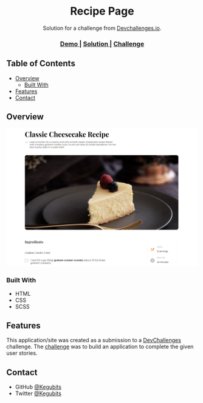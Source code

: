 <h1 align="center">Recipe Page</h1>

<div align="center">
   Solution for a challenge from  <a href="http://devchallenges.io" target="_blank">Devchallenges.io</a>.
</div>

<div align="center">
  <h3>
    <a href="https://kegubits.github.io/recipe-page/">
      Demo
    </a>
    <span> | </span>
    <a href="https://devchallenges.io/solutions/OcbBB62vL9kxZhWkyyaF">
      Solution
    </a>
    <span> | </span>
    <a href="https://github.com/Kelex-21/recipe-page">
      Challenge
    </a>
  </h3>
</div>


## Table of Contents

- [Overview](#overview)
  - [Built With](#built-with)
- [Features](#features)
- [Contact](#contact)


## Overview

<img src="assets/screenshot/screenshot_desktop.png" />


### Built With

- HTML
- CSS
- SCSS

## Features

This application/site was created as a submission to a [DevChallenges](https://devchallenges.io/challenges) challenge. The [challenge](https://devchallenges.io/challenges/hhmesazsqgKXrTkYkt0U) was to build an application to complete the given user stories.


## Contact

- GitHub [@Kegubits](https://github.com/Kegubits)
- Twitter [@Kegubits](https://twitter.com/Kegubits)
